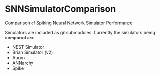 # SNNSimulatorComparison
Comparison of Spiking Neural Network Simulator Performance

Simulators are included as git submodules.
Currently the simulators being compared are:
- NEST Simulator
- Brian Simulator (v2)
- Auryn
- ANNarchy
- Spike 
